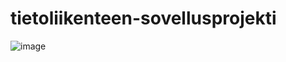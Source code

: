 # tietoliikenteen-sovellusprojekti

![image](https://user-images.githubusercontent.com/99818602/199468581-c733259f-269f-45a9-8278-99d370cc0fc4.png)
